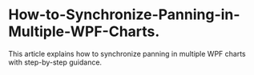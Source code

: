 # How-to-Synchronize-Panning-in-Multiple-WPF-Charts.
This article explains how to synchronize panning in multiple WPF charts with step-by-step guidance.
